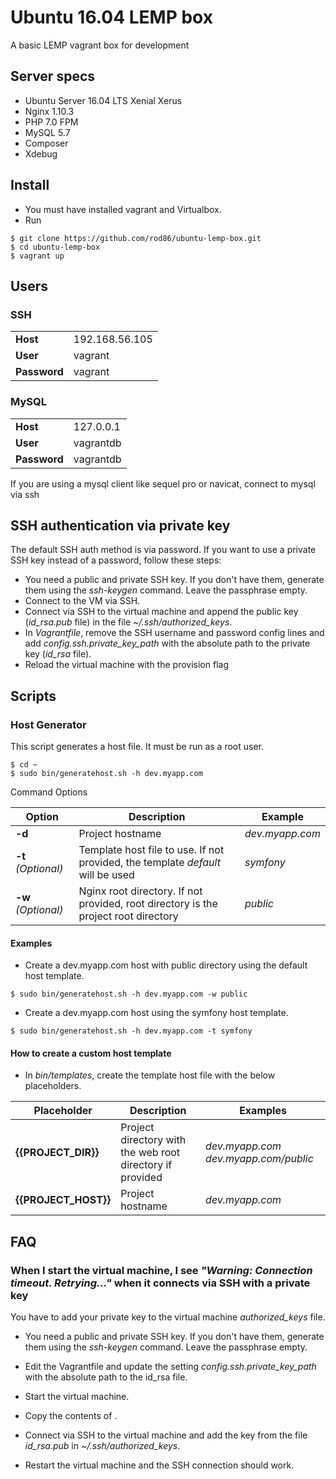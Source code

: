 # Ubuntu 16.04 LEMP box

A basic LEMP vagrant box for development

## Server specs

- Ubuntu Server 16.04 LTS Xenial Xerus
- Nginx 1.10.3
- PHP 7.0 FPM
- MySQL 5.7
- Composer
- Xdebug

## Install

- You must have installed vagrant and Virtualbox.
- Run
```
$ git clone https://github.com/rod86/ubuntu-lemp-box.git
$ cd ubuntu-lemp-box
$ vagrant up
```

## Users

### SSH
|         |                |
| ------- | -------------- |
| **Host**| 192.168.56.105 |
| **User**| vagrant |
| **Password**| vagrant |

### MySQL
|         |                |
| ------- | -------------- |
| **Host**| 127.0.0.1 |
| **User**| vagrantdb |
| **Password**| vagrantdb |

If you are using a mysql client like sequel pro or navicat, connect to mysql via ssh

## SSH authentication via private key

The default SSH auth method is via password. If you want to use a private SSH key instead of a password, follow these steps:
- You need a public and private SSH key. If you don't have them, generate them using the *ssh-keygen* command. Leave the passphrase empty.
- Connect to the VM via SSH.
- Connect via SSH to the virtual machine and append the public key (*id_rsa.pub* file) in the file *~/.ssh/authorized_keys*.
- In *Vagrantfile*, remove the SSH username and password config lines and add *config.ssh.private_key_path* with the absolute path to the private key (*id_rsa* file).
- Reload the virtual machine with the provision flag

## Scripts

### Host Generator

This script generates a host file. It must be run as a root user.

```
$ cd ~
$ sudo bin/generatehost.sh -h dev.myapp.com
```

Command Options

| Option | Description | Example |
| ------ | ----------- | ------- |
| **-d** | Project hostname | *dev.myapp.com* |
| **-t** *(Optional)* | Template host file to use. If not provided, the template *default* will be used | *symfony* |
| **-w** *(Optional)* | Nginx root directory. If not provided, root directory is the project root directory  | *public* |

#### Examples

- Create a dev.myapp.com host with public directory using the default host template.

```
$ sudo bin/generatehost.sh -h dev.myapp.com -w public
```

- Create a dev.myapp.com host using the symfony host template.

```
$ sudo bin/generatehost.sh -h dev.myapp.com -t symfony
```


#### How to create a custom host template

- In *bin/templates*, create the template host file with the below placeholders.

| Placeholder | Description | Examples |
| ----------- | ----------- | ------- |
| **{{PROJECT_DIR}}** | Project directory with the web root directory if provided | *dev.myapp.com* *dev.myapp.com/public* |
| **{{PROJECT_HOST}}** | Project hostname | *dev.myapp.com* |


## FAQ

### When I start the virtual machine, I see *"Warning: Connection timeout. Retrying..."* when it connects via SSH with a private key

You have to add your private key to the virtual machine *authorized_keys* file.

- You need a public and private SSH key. If you don't have them, generate them using the *ssh-keygen* command. Leave the passphrase empty.

- Edit the Vagrantfile and update the setting *config.ssh.private_key_path* with the absolute path to the id_rsa file.

- Start the virtual machine.

- Copy the contents of .

- Connect via SSH to the virtual machine and add the key from the file *id_rsa.pub* in *~/.ssh/authorized_keys*.

- Restart the virtual machine and the SSH connection should work.
